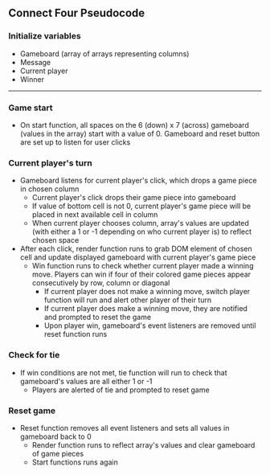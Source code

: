 ## Connect Four Pseudocode

### Initialize variables
* Gameboard (array of arrays representing columns)
* Message
* Current player
* Winner

---

### Game start
* On start function, all spaces on the 6 (down) x 7 (across) gameboard (values in the array) start with a value of 0. Gameboard and reset button are set up to listen for user clicks

### Current player's turn
* Gameboard listens for current player's click, which drops a game piece in chosen column
	* Current player's click drops their game piece into gameboard
	* If value of bottom cell is not 0, current player's game piece will be placed in next available cell in column
	* When current player chooses column, array's values are updated (with either a 1 or -1 depending on who current player is) to reflect chosen space
* After each click, render function runs to grab DOM element of chosen cell and update displayed gameboard with current player's game piece
	* Win function runs to check whether current player made a winning move. Players can win if four of their colored game pieces appear consecutively by row, column or diagonal
		* If current player does not make a winning move, switch player function will run and alert other player of their turn
		* If current player does make a winning move, they are notified and prompted to reset the game
		* Upon player win, gameboard's event listeners are removed until reset function runs

### Check for tie
* If win conditions are not met, tie function will run to check that gameboard's values are all either 1 or -1
	* Players are alerted of tie and prompted to reset game

### Reset game
* Reset function removes all event listeners and sets all values in gameboard back to 0
	* Render function runs to reflect array's values and clear gameboard of game pieces
	* Start functions runs again